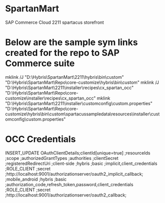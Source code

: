 # SpartanMart
SAP Commerce Cloud 2211 spartacus storefront

# Below are the sample sym links created for the repo to SAP Commerce suite
mklink /J "D:\Hybris\SpartanMart\2211\hybris\bin\custom" "D:\Hybris\SpartanMart\Repo\core-customize\hybris\bin\custom"
mklink /J "D:\Hybris\SpartanMart\2211\installer\recipes\cx_spartan_occ" "D:\Hybris\SpartanMart\Repo\core-customize\installer\recipes\cx_spartan_occ"
mklink "D:\Hybris\SpartanMart\2211\installer\customconfig\custom.properties" "D:\Hybris\SpartanMart\Repo\core-customize\hybris\bin\custom\spartacussampledata\resources\installer\customconfig\custom.properties"

# OCC Credentials
INSERT_UPDATE OAuthClientDetails;clientId[unique=true]    ;resourceIds       ;scope        ;authorizedGrantTypes                                            ;authorities             ;clientSecret    ;registeredRedirectUri
                                ;client-side              ;hybris            ;basic        ;implicit,client_credentials                                     ;ROLE_CLIENT             ;secret          ;http://localhost:9001/authorizationserver/oauth2_implicit_callback;
                                ;mobile_android           ;hybris            ;basic        ;authorization_code,refresh_token,password,client_credentials    ;ROLE_CLIENT             ;secret          ;http://localhost:9001/authorizationserver/oauth2_callback;